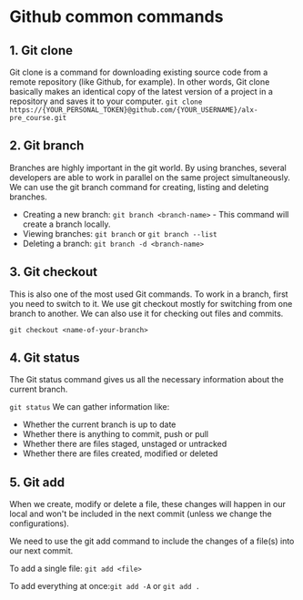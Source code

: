 # Github common commands
## 1. Git clone
Git clone is a command for downloading existing source code from a remote repository (like Github, for example). In other words, Git clone basically makes an identical copy of the latest version of a project in a repository and saves it to your computer.
```git clone https://{YOUR_PERSONAL_TOKEN}@github.com/{YOUR_USERNAME}/alx-pre_course.git ```
## 2. Git branch
Branches are highly important in the git world. By using branches, several developers are able to work in parallel on the same project simultaneously. We can use the git branch command for creating, listing and deleting branches.
* Creating a new branch: ```git branch <branch-name>``` - This command will create a branch locally.
* Viewing branches: ```git branch``` or ```git branch --list ```
* Deleting a branch: ```git branch -d <branch-name>```
## 3. Git checkout
This is also one of the most used Git commands. To work in a branch, first you need to switch to it. We use git checkout mostly for switching from one branch to another. We can also use it for checking out files and commits.

```git checkout <name-of-your-branch>```
## 4. Git status
The Git status command gives us all the necessary information about the current branch. 

```git status```
We can gather information like:

* Whether the current branch is up to date
* Whether there is anything to commit, push or pull
* Whether there are files staged, unstaged or untracked
* Whether there are files created, modified or deleted

## 5. Git add
When we create, modify or delete a file, these changes will happen in our local and won't be included in the next commit (unless we change the configurations).

We need to use the git add command to include the changes of a file(s) into our next commit. 

To add a single file: ```git add <file>```

To add everything at once:```git add -A``` or ```git add .```
